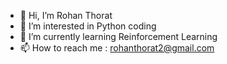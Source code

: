 - 👋 Hi, I’m Rohan Thorat
- 👀 I’m interested in Python coding
- 🌱 I’m currently learning Reinforcement Learning
- 📫 How to reach me : rohanthorat2@gmail.com

<!---
rohanthor/rohanthor is a ✨ special ✨ repository because its `README.md` (this file) appears on your GitHub profile.
You can click the Preview link to take a look at your changes.
--->
